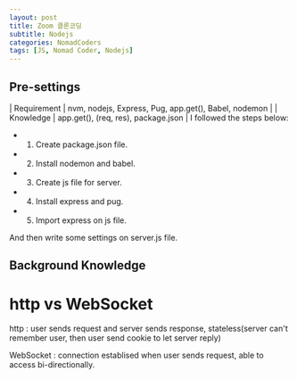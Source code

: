 ```yaml
---
layout: post
title: Zoom 클론코딩
subtitle: Nodejs
categories: NomadCoders
tags: [JS, Nomad Coder, Nodejs]
---
```


## Pre-settings
| Requirement | nvm, nodejs, Express, Pug, app.get(), Babel, nodemon |
| Knowledge | app.get(), (req, res), package.json |
I followed the steps below:  
* 1. Create package.json file.
* 2. Install nodemon and babel.
* 3. Create js file for server.
* 4. Install express and pug.
* 5. Import express on js file.

And then write some settings on server.js file.



## Background Knowledge
# http vs WebSocket

http : user sends request and server sends response, stateless(server can't remember user, then user send cookie to let server reply)

WebSocket : connection establised when user sends request, able to access bi-directionally.


